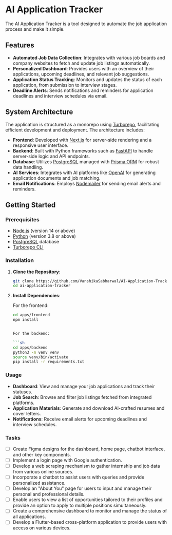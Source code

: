 # AI Application Tracker

The AI Application Tracker is a tool designed to automate the job application process and make it simple. 

## Features

- **Automated Job Data Collection**: Integrates with various job boards and company websites to fetch and update job listings automatically.
- **Personalized Dashboard**: Provides users with an overview of their applications, upcoming deadlines, and relevant job suggestions.
- **Application Status Tracking**: Monitors and updates the status of each application, from submission to interview stages.
- **Deadline Alerts**: Sends notifications and reminders for application deadlines and interview schedules via email.

## System Architecture

The application is structured as a monorepo using [Turborepo](https://turbo.build/repo), facilitating efficient development and deployment. The architecture includes:

- **Frontend**: Developed with [Next.js](https://nextjs.org/) for server-side rendering and a responsive user interface.
- **Backend**: Built with Python frameworks such as [FastAPI](https://fastapi.tiangolo.com/) to handle server-side logic and API endpoints.
- **Database**: Utilizes [PostgreSQL](https://www.postgresql.org/) managed with [Prisma ORM](https://www.prisma.io/) for robust data handling.
- **AI Services**: Integrates with AI platforms like [OpenAI](https://openai.com/) for generating application documents and job matching.
- **Email Notifications**: Employs [Nodemailer](https://nodemailer.com/about/) for sending email alerts and reminders.

## Getting Started

### Prerequisites

- [Node.js](https://nodejs.org/) (version 14 or above)
- [Python](https://www.python.org/) (version 3.8 or above)
- [PostgreSQL](https://www.postgresql.org/) database
- [Turborepo CLI](https://turbo.build/repo/docs/getting-started)

### Installation

1. **Clone the Repository**:

   ```sh
   git clone https://github.com/VanshikaSabharwal/AI-Application-Tracker.git
   cd ai-application-tracker

2. **Install Dependencies**:

    For the frontend:

    ```sh
    cd apps/frontend
    npm install


    For the backend:
    
    ```sh
    cd apps/backend
    python3 -m venv venv
    source venv/bin/activate 
    pip install -r requirements.txt


### Usage

- **Dashboard**: View and manage your job applications and track their statuses.
- **Job Search**: Browse and filter job listings fetched from integrated platforms.
- **Application Materials**: Generate and download AI-crafted resumes and cover letters.
- **Notifications**: Receive email alerts for upcoming deadlines and interview schedules.

### Tasks

- [ ] Create Figma designs for the dashboard, home page, chatbot interface, and other key components.
- [ ] Implement a login page with Google authentication.
- [ ] Develop a web scraping mechanism to gather internship and job data from various online sources.
- [ ] Incorporate a chatbot to assist users with queries and provide personalized assistance.
- [ ] Develop an "About You" page for users to input and manage their personal and professional details.
- [ ] Enable users to view a list of opportunities tailored to their profiles and provide an option to apply to multiple positions simultaneously.
- [ ] Create a comprehensive dashboard to monitor and manage the status of all applications.
- [ ] Develop a Flutter-based cross-platform application to provide users with access on various devices.
